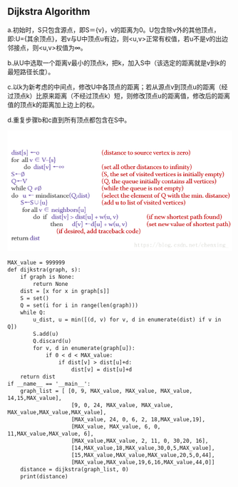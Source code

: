 ## Dijkstra Algorithm
a.初始时，S只包含源点，即S＝{v}，v的距离为0。U包含除v外的其他顶点，即:U={其余顶点}，若v与U中顶点u有边，则<u,v>正常有权值，若u不是v的出边邻接点，则<u,v>权值为∞。

b.从U中选取一个距离v最小的顶点k，把k，加入S中（该选定的距离就是v到k的最短路径长度）。

c.以k为新考虑的中间点，修改U中各顶点的距离；若从源点v到顶点u的距离（经过顶点k）比原来距离（不经过顶点k）短，则修改顶点u的距离值，修改后的距离值的顶点k的距离加上边上的权。

d.重复步骤b和c直到所有顶点都包含在S中。

![](https://github.com/FFizzZZ/Fizz/blob/master/Algorithm/Pictures/Dijkstra.png)
```
MAX_value = 999999
def dijkstra(graph, s):
    if graph is None:
        return None
    dist = [x for x in graph[s]]
    S = set()
    Q = set(i for i in range(len(graph)))
    while Q:
        u_dist, u = min([(d, v) for v, d in enumerate(dist) if v in Q])
        S.add(u)
        Q.discard(u)
        for v, d in enumerate(graph[u]):
            if 0 < d < MAX_value:
                if dist[v] > dist[u]+d:
                    dist[v] = dist[u]+d
    return dist
if __name__ == '__main__':
    graph_list = [ [0, 9, MAX_value, MAX_value, MAX_value, 14,15,MAX_value],
                    [9, 0, 24, MAX_value, MAX_value, MAX_value,MAX_value,MAX_value],
                    [MAX_value, 24, 0, 6, 2, 18,MAX_value,19],
                    [MAX_value, MAX_value, 6, 0, 11,MAX_value,MAX_value, 6],
                    [MAX_value,MAX_value, 2, 11, 0, 30,20, 16],
                    [14,MAX_value,18,MAX_value,30,0,5,MAX_value],
                    [15,MAX_value,MAX_value,MAX_value,20,5,0,44],
                    [MAX_value,MAX_value,19,6,16,MAX_value,44,0]]
    distance = dijkstra(graph_list, 0)
    print(distance)
```
